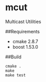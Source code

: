 mcut
====

Multicast Utilities

##Requirements
* cmake 2.8.7
* boost 1.53.0

##Build
```
cmake .
make
make test
```
